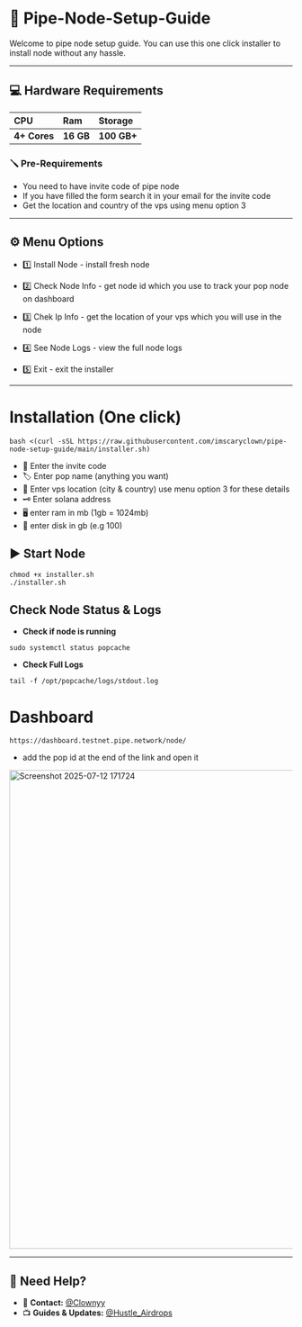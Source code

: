 # 🚀 Pipe-Node-Setup-Guide
Welcome to pipe node setup guide. You can  use this one click installer to install node without any hassle.
---   ---
## 💻 Hardware Requirements
| CPU | Ram     | Storage               |
| :-------- | :------- | :------------------------- |
| **4+ Cores** | **16 GB** | **100 GB+** |

### 🪛 Pre-Requirements
- You need to have invite code of pipe node
- If you have filled the form search it in your email for the invite code
- Get the location and country of the vps using menu option 3
---
## ⚙️ Menu Options

- 1️⃣ Install Node - install fresh node

- 2️⃣ Check Node Info - get node id which you use to track your pop node on dashboard

- 3️⃣ Chek Ip Info - get the location of your vps which you will use in the node

- 4️⃣ See Node Logs - view the full node logs

- 5️⃣ Exit - exit the installer
 ---
# Installation (One click)
```
bash <(curl -sSL https://raw.githubusercontent.com/imscaryclown/pipe-node-setup-guide/main/installer.sh)
```

- 🔑 Enter the invite code
- 🏷 Enter pop name (anything you want)
- 📍 Enter vps location (city & country) use menu option 3 for these details
- 🗝 Enter solana address
- 🖥 enter ram in mb (1gb = 1024mb)
- 💾 enter disk in gb (e.g 100)

## ▶️ Start Node

``` 
chmod +x installer.sh
./installer.sh
````
## Check Node Status & Logs
- **Check if node is running**
```
sudo systemctl status popcache
```
- **Check Full Logs**
```
tail -f /opt/popcache/logs/stdout.log
```
# Dashboard
```
https://dashboard.testnet.pipe.network/node/
```
- add the pop id at the end of the link and open it
<img width="1532" height="851" alt="Screenshot 2025-07-12 171724" src="https://github.com/user-attachments/assets/62c1d289-7b71-47df-9a7d-12cf9a4206e2" />

--- 

## 🙋 Need Help?
- 💬 **Contact:** [@Clownyy](https://t.me/md_alfaaz)
- 📺 **Guides & Updates:** [@Hustle_Airdrops](https://t.me/Hustle_Airdrops)

